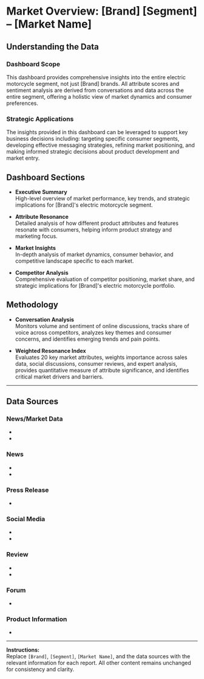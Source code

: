 # Market Overview: [Brand] [Segment] – [Market Name]

## Understanding the Data

### Dashboard Scope
This dashboard provides comprehensive insights into the entire electric motorcycle segment, not just [Brand] brands. All attribute scores and sentiment analysis are derived from conversations and data across the entire segment, offering a holistic view of market dynamics and consumer preferences.

### Strategic Applications
The insights provided in this dashboard can be leveraged to support key business decisions including: targeting specific consumer segments, developing effective messaging strategies, refining market positioning, and making informed strategic decisions about product development and market entry.

## Dashboard Sections

- **Executive Summary**  
  High-level overview of market performance, key trends, and strategic implications for [Brand]'s electric motorcycle segment.

- **Attribute Resonance**  
  Detailed analysis of how different product attributes and features resonate with consumers, helping inform product strategy and marketing focus.

- **Market Insights**  
  In-depth analysis of market dynamics, consumer behavior, and competitive landscape specific to each market.

- **Competitor Analysis**  
  Comprehensive evaluation of competitor positioning, market share, and strategic implications for [Brand]'s electric motorcycle portfolio.

## Methodology

- **Conversation Analysis**  
  Monitors volume and sentiment of online discussions, tracks share of voice across competitors, analyzes key themes and consumer concerns, and identifies emerging trends and pain points.

- **Weighted Resonance Index**  
  Evaluates 20 key market attributes, weights importance across sales data, social discussions, consumer reviews, and expert analysis, provides quantitative measure of attribute significance, and identifies critical market drivers and barriers.

---

## Data Sources

### News/Market Data
- [Source 1]: [Description]
- [Source 2]: [Description]

### News
- [Source 1]: [Description]
- [Source 2]: [Description]

### Press Release
- [Source 1]: [Description]

### Social Media
- [Source 1]: [Description]
- [Source 2]: [Description]

### Review
- [Source 1]: [Description]
- [Source 2]: [Description]

### Forum
- [Source 1]: [Description]

### Product Information
- [Source 1]: [Description]

---

**Instructions:**  
Replace `[Brand]`, `[Segment]`, `[Market Name]`, and the data sources with the relevant information for each report. All other content remains unchanged for consistency and clarity. 